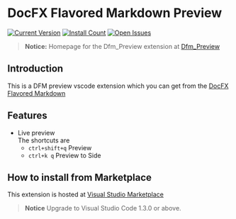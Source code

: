 DocFX Flavored Markdown Preview
==========================================

[![Current Version](http://vsmarketplacebadge.apphb.com/version/928pjy.DfmPreview.svg)](http://marketplace.visualstudio.com/items?itemName=928pjy.DfmPreview)
[![Install Count](http://vsmarketplacebadge.apphb.com/installs/928pjy.DfmPreview.svg)](https://marketplace.visualstudio.com/items?itemName=928pjy.DfmPreview)
[![Open Issues](http://vsmarketplacebadge.apphb.com/rating/928pjy.DfmPreview.svg) ](https://marketplace.visualstudio.com/items?itemName=928pjy.DfmPreview)
> **Notice:** Homepage for the Dfm_Preview extension at [Dfm_Preview](https://github.com/928PJY/Dfm_preview)

## Introduction
This is a DFM preview vscode extension which you can get from the [DocFX Flavored Markdown](http://dotnet.github.io/docfx/spec/docfx_flavored_markdown.html)

## Features
- Live preview   
  The shortcuts are
    - `ctrl+shift+q`    Preview
    - `ctrl+k q`        Preview to Side
 
## How to install from Marketplace
This extension is hosted at [Visual Studio Marketplace](http://marketplace.visualstudio.com/items?itemName=928pjy.DfmPreview)
> **Notice** Upgrade to Visual Studio Code 1.3.0 or above.